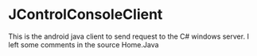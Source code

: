 # JControlConsoleClient
This is the android java client to send request to the C# windows server. I left some comments in the source Home.Java
